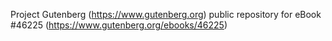 Project Gutenberg (https://www.gutenberg.org) public repository for eBook #46225 (https://www.gutenberg.org/ebooks/46225)
